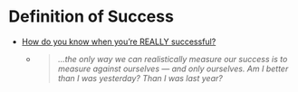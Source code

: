 # Definition of Success

- [How do you know when you’re REALLY successful?](https://www.jason.af/keeping-score?ck_subscriber_id=1065708628&utm_source=convertkit&utm_medium=email&utm_campaign=%F0%9F%8F%85+how+I%E2%80%99m+defining+success+%28hint%3A+I%E2%80%99m+not+keeping+score%29%20-%202281801#fnref-2)
  - > _...the only way we can realistically measure our success is to measure against ourselves — and only ourselves. Am I better than I was yesterday? Than I was last year?_
